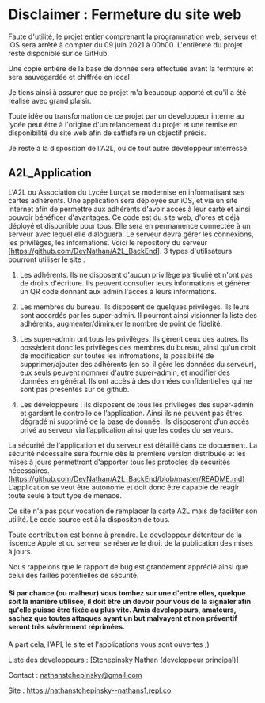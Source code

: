 # Disclaimer : Fermeture du site web

Faute d'utilité, le projet entier comprenant la programmation web, serveur et iOS sera arrêté à compter du 09 juin 2021 à 00h00. L'entièreté du projet reste disponible sur ce GitHub.

Une copie entière de la base de donnée sera effectuée avant la fermture et sera sauvegardée et chiffrée en local

Je tiens ainsi à assurer que ce projet m'a beaucoup apporté et qu'il a été réalisé avec grand plaisir.

Toute idée ou transformation de ce projet par un developpeur interne au lycée peut être à l'origine d'un relancement du projet et une remise en disponibilité du site web afin de satfisfaire un objectif précis.

Je reste à la disposition de l'A2L, ou de tout autre développeur interressé.


## A2L_Application 
L'A2L ou Association du Lycée Lurçat se modernise en informatisant ses cartes adhérents. Une application sera déployée sur iOS, et via un site internet afin de permettre aux adhérents d'avoir accès à leur carte et ainsi pouvoir bénéficer d'avantages. Ce code est du site web, d'ores et déjà déployé et disponible pour tous. Elle sera en permamence connectée à un serveur avec lequel elle dialoguera. Le serveur devra gérer les connexions, les privilèges, les informations. Voici le repository du serveur [https://github.com/DevNathan/A2L_BackEnd]. 
3 types d'utilisateurs pourront utiliser le site : 


1) Les adhérents. Ils ne disposent d'aucun privilège particulié et n'ont pas de droits d'écriture. Ils peuvent consulter leurs informations et générer un QR code donnant aux admin l'accès à leurs informations. 


2) Les membres du bureau. Ils disposent de quelques privilèges. Ils leurs sont accordés par les super-admin. Il pourront ainsi visionner la liste des adhérents, augmenter/diminuer le nombre de point de fidelité.


3) Les super-admin ont tous les privilèges. Ils gèrent ceux des autres. Ils possèdent donc les privilèges des membres du bureau, ainsi qu'un droit de modification sur toutes les infromations, la possibilité de supprimer/ajouter des adhérents (en soi il gère les données du serveur), eux seuls peuvent nommer d'autre super-admin, et modifier des données en général. Ils ont accès à des données confidentielles qui ne sont pas présentes sur ce github.


4) Les développeurs : ils disposent de tous les privileges des super-admin et gardent le controlle de l’application. Ainsi ils ne peuvent pas êtres dégradé ni supprimé de la base de donnée. Ils disposeront d’un accès privé au serveur via l’application ainsi que les codes du serveurs.

La sécurité de l'application et du serveur est détaillé dans ce docuement. La sécurité nécessaire sera fournie dès la première version distribuée et les mises à jours permettront d'apporter tous les protocles de sécurités nécessaires. (https://github.com/DevNathan/A2L_BackEnd/blob/master/README.md)
L’application se veut être autonome et doit donc être capable de réagir toute seule à tout type de menace.

Ce site n'a pas pour vocation de remplacer la carte A2L mais de faciliter son utilité. 
Le code source est à la dispositon de tous. 

Toute contribution est bonne à prendre. Le developpeur détenteur de la liscence Apple et du serveur se réserve le droit de la publication des mises à jours. 

Nous rappelons que le rapport de bug est grandement apprécié ainsi que celui des failles potentielles de sécurité. 
#### Si par chance (ou malheur) vous tombez sur une d'entre elles, quelque soit la manière utilisée, il doit être un devoir pour vous de la signaler afin qu'elle puisse être fixée au plus vite. Amis developpeurs, amateurs, sachez que toutes attaques ayant un but malvayent et non préventif seront très sévèrement réprimées. 
A part cela, l'API, le site et l'applications vous sont ouvertes ;)

Liste des developpeurs : [Stchepinsky Nathan (developpeur principal)] 

Contact : nathanstchepinsky@gmail.com 

Site : https://nathanstchepinsky--nathans1.repl.co



